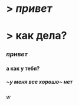 # > *привет*
# > **как дела?**
### ***привет***
#### а к**а**к у тебя?
##### ~у меня все хорошо~ **нет**
######            w                    

